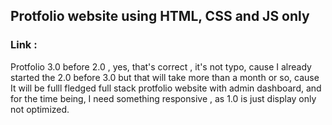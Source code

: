 ## Protfolio website using HTML, CSS and JS only

### Link : 

Protfolio 3.0 before 2.0 , yes, that's correct , it's not typo, cause I already started the 2.0 before 3.0 but that will take more than a month or so, cause It will be fulll fledged full stack protfolio website with admin dashboard, and for the time being, I need something responsive , as 1.0 is just display only not optimized.